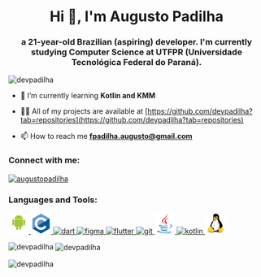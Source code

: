 <h1 align="center">Hi 👋, I'm Augusto Padilha</h1>
<h3 align="center">a 21-year-old Brazilian (aspiring) developer. I'm currently studying Computer Science at UTFPR (Universidade Tecnológica Federal do Paraná).</h3>

<p align="left"> <img src="https://komarev.com/ghpvc/?username=devpadilha&label=Profile%20views&color=0e75b6&style=flat" alt="devpadilha" /> </p>

- 🌱 I’m currently learning **Kotlin and KMM**

- 👨‍💻 All of my projects are available at [https://github.com/devpadilha?tab=repositories](https://github.com/devpadilha?tab=repositories)

- 📫 How to reach me **fpadilha.augusto@gmail.com**

<h3 align="left">Connect with me:</h3>
<p align="left">
<a href="https://linkedin.com/in/augustopadilha" target="blank"><img align="center" src="https://raw.githubusercontent.com/rahuldkjain/github-profile-readme-generator/master/src/images/icons/Social/linked-in-alt.svg" alt="augustopadilha" height="30" width="40" /></a>
</p>

<h3 align="left">Languages and Tools:</h3>
<p align="left"> <a href="https://developer.android.com" target="_blank" rel="noreferrer"> <img src="https://raw.githubusercontent.com/devicons/devicon/master/icons/android/android-original-wordmark.svg" alt="android" width="40" height="40"/> </a> <a href="https://www.cprogramming.com/" target="_blank" rel="noreferrer"> <img src="https://raw.githubusercontent.com/devicons/devicon/master/icons/c/c-original.svg" alt="c" width="40" height="40"/> </a> <a href="https://dart.dev" target="_blank" rel="noreferrer"> <img src="https://www.vectorlogo.zone/logos/dartlang/dartlang-icon.svg" alt="dart" width="40" height="40"/> </a> <a href="https://www.figma.com/" target="_blank" rel="noreferrer"> <img src="https://www.vectorlogo.zone/logos/figma/figma-icon.svg" alt="figma" width="40" height="40"/> </a> <a href="https://flutter.dev" target="_blank" rel="noreferrer"> <img src="https://www.vectorlogo.zone/logos/flutterio/flutterio-icon.svg" alt="flutter" width="40" height="40"/> </a> <a href="https://git-scm.com/" target="_blank" rel="noreferrer"> <img src="https://www.vectorlogo.zone/logos/git-scm/git-scm-icon.svg" alt="git" width="40" height="40"/> </a> <a href="https://www.java.com" target="_blank" rel="noreferrer"> <img src="https://raw.githubusercontent.com/devicons/devicon/master/icons/java/java-original.svg" alt="java" width="40" height="40"/> </a> <a href="https://kotlinlang.org" target="_blank" rel="noreferrer"> <img src="https://www.vectorlogo.zone/logos/kotlinlang/kotlinlang-icon.svg" alt="kotlin" width="40" height="40"/> </a> <a href="https://www.linux.org/" target="_blank" rel="noreferrer"> <img src="https://raw.githubusercontent.com/devicons/devicon/master/icons/linux/linux-original.svg" alt="linux" width="40" height="40"/> </a> </p>

<p><img align="left" src="https://github-readme-stats.vercel.app/api/top-langs?username=devpadilha&show_icons=true&locale=en&layout=compact" alt="devpadilha" /></p>

<p>&nbsp;<img align="center" src="https://github-readme-stats.vercel.app/api?username=devpadilha&show_icons=true&locale=en" alt="devpadilha" /></p>

<p><img align="center" src="https://github-readme-streak-stats.herokuapp.com/?user=devpadilha&" alt="devpadilha" /></p>

